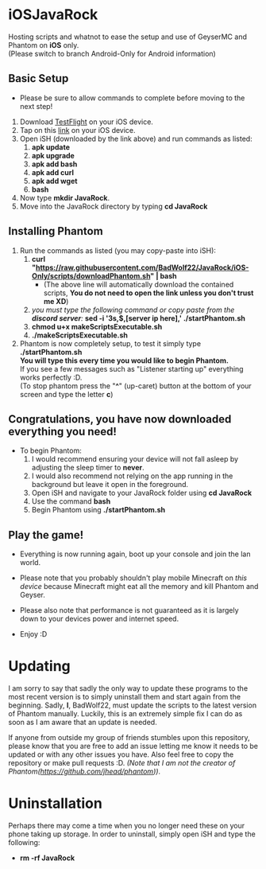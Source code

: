 # iOSJavaRock
Hosting scripts and whatnot to ease the setup and use of GeyserMC and Phantom on **iOS** only.  
(Please switch to branch Android-Only for Android information)

## Basic Setup
* Please be sure to allow commands to complete before moving to the next step!  
  
1. Download [TestFlight](https://apps.apple.com/us/app/testflight/id899247664) on your iOS device.
1. Tap on this [link](https://testflight.apple.com/join/97i7KM8O) on your iOS device.
1. Open iSH (downloaded by the link above) and run commands as listed:
   1. **apk update**
   1. **apk upgrade**
   1. **apk add bash**
   1. **apk add curl**
   1. **apk add wget**
   1. **bash**
1. Now type **mkdir JavaRock**.
1. Move into the JavaRock directory by typing **cd JavaRock**

## Installing Phantom

1. Run the commands as listed (you may copy-paste into iSH):
   1. **curl "https://raw.githubusercontent.com/BadWolf22/JavaRock/iOS-Only/scripts/downloadPhantom.sh" | bash**  
      * (The above line will automatically download the contained scripts, **You do not need to open the link unless you don't trust me XD**)
   1. *you must type the following command or copy paste from the __discord server__:* **sed -i '3s,$,[server ip here],' ./startPhantom.sh**
   1. **chmod u+x makeScriptsExecutable.sh**
   1. **./makeScriptsExecutable.sh**
1. Phantom is now completely setup, to test it simply type **./startPhantom.sh**  
   **You will type this every time you would like to begin Phantom.**  
   If you see a few messages such as "Listener starting up" everything works perfectly :D.  
   (To stop phantom press the "**^**" (up-caret) button at the bottom of your screen and type the letter **c**)

## Congratulations, you have now downloaded everything you need!

* To begin Phantom:
   1. I would recommend ensuring your device will not fall asleep by adjusting the sleep timer to **never**.
   1. I would also recommend not relying on the app running in the background but leave it open in the foreground.
   1. Open iSH and navigate to your JavaRock folder using **cd JavaRock** 
   1. Use the command **bash**
   1. Begin Phantom using **./startPhantom.sh**

## Play the game!
* Everything is now running again, boot up your console and join the lan world.
* Please note that you probably shouldn't play mobile Minecraft on *this device* because Minecraft might eat all the memory and kill Phantom and Geyser.
* Please also note that performance is not guaranteed as it is largely down to your devices power and internet speed.

* Enjoy :D

# Updating
I am sorry to say that sadly the only way to update these programs to the most recent version is to simply uninstall them and start again from the beginning. Sadly, **I**, BadWolf22, must update the scripts to the latest version of Phantom manually. Luckily, this is an extremely simple fix I can do as soon as I am aware that an update is needed.

If anyone from outside my group of friends stumbles upon this repository, please know that you are free to add an issue letting me know it needs to be updated or with any other issues you have. Also feel free to copy the repository or make pull requests :D. *(Note that I am not the creator of Phantom(https://github.com/jhead/phantom))*.

# Uninstallation
Perhaps there may come a time when you no longer need these on your phone taking up storage. In order to uninstall, simply open iSH and type the following:
* **rm -rf JavaRock**
